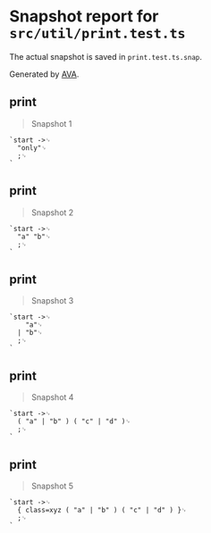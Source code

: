 # Snapshot report for `src/util/print.test.ts`

The actual snapshot is saved in `print.test.ts.snap`.

Generated by [AVA](https://avajs.dev).

## print

> Snapshot 1

    `start ->␊
      "only"␊
      ;␊
    `

## print

> Snapshot 2

    `start ->␊
      "a" "b"␊
      ;␊
    `

## print

> Snapshot 3

    `start ->␊
        "a"␊
      | "b"␊
      ;␊
    `

## print

> Snapshot 4

    `start ->␊
      ( "a" | "b" ) ( "c" | "d" )␊
      ;␊
    `

## print

> Snapshot 5

    `start ->␊
      { class=xyz ( "a" | "b" ) ( "c" | "d" ) }␊
      ;␊
    `
